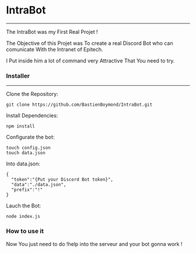 # IntraBot
---
The IntraBot was my First Real Projet !

The Objective of this Projet was To create a real Discord Bot who can comunicate With the Intranet of Epitech.

I Put inside him a lot of command very Attractive That You need to try.

### Installer
---
Clone the Repository:
  
    git clone https://github.com/BastienBoymond/IntraBot.git
  
Install Dependencies:
  
    npm install
  
Configurate the bot:

    touch config.json
    touch data.json

Into data.json:
 
    {
      "token":"{Put your Discord Bot token}",
      "data":"./data.json",
      "prefix":"!"
    }

Lauch the Bot:
  
    node index.js
  
### How to use it 

Now You just need to do !help into the serveur and your bot gonna work !
